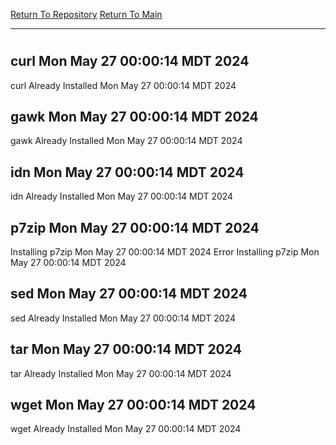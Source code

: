 [Return To Repository](https://github.com/DigitalWarrior/piholeparser/)
[Return To Main](https://github.com/DigitalWarrior/piholeparser/blob/master/RecentRunLogs/Mainlog.md)
____________________________________
# 
## curl Mon May 27 00:00:14 MDT 2024
curl Already Installed Mon May 27 00:00:14 MDT 2024
## gawk Mon May 27 00:00:14 MDT 2024
gawk Already Installed Mon May 27 00:00:14 MDT 2024
## idn Mon May 27 00:00:14 MDT 2024
idn Already Installed Mon May 27 00:00:14 MDT 2024
## p7zip Mon May 27 00:00:14 MDT 2024
Installing p7zip Mon May 27 00:00:14 MDT 2024
Error Installing p7zip Mon May 27 00:00:14 MDT 2024
## sed Mon May 27 00:00:14 MDT 2024
sed Already Installed Mon May 27 00:00:14 MDT 2024
## tar Mon May 27 00:00:14 MDT 2024
tar Already Installed Mon May 27 00:00:14 MDT 2024
## wget Mon May 27 00:00:14 MDT 2024
wget Already Installed Mon May 27 00:00:14 MDT 2024
